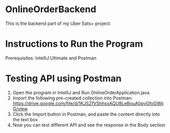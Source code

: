 # OnlineOrderBackend
This is the backend part of my Uber Eats+ project. 

# Instructions to Run the Program
Prerequisites: IntelliJ Ultimate and Postman

# Testing API using Postman
1. Open the program in IntelliJ and Run OnlineOrderApplication.java
2. Import the following pre-created collection into Postman: https://drive.google.com/file/d/1KJSZfVShhsxAQU8LeBouA0pyGfoGWijG/view
3. Click the Import button in Postman, and paste the content directly into the text box
4. Now you can test different API and see the response in the Body section
